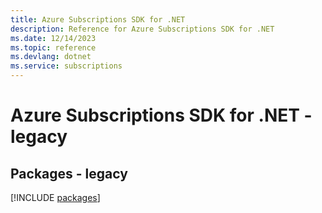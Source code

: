 ```yaml
---
title: Azure Subscriptions SDK for .NET
description: Reference for Azure Subscriptions SDK for .NET
ms.date: 12/14/2023
ms.topic: reference
ms.devlang: dotnet
ms.service: subscriptions
---
```

# Azure Subscriptions SDK for .NET - legacy
## Packages - legacy
[!INCLUDE [packages](subscriptions-index.md)]